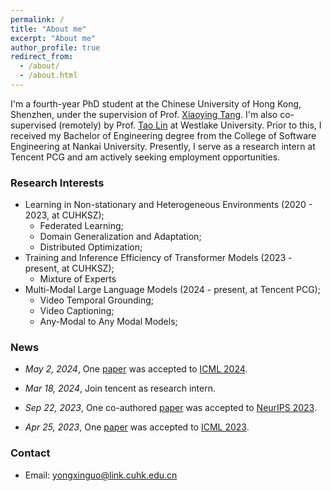 ```yaml
---
permalink: /
title: "About me"
excerpt: "About me"
author_profile: true
redirect_from: 
  - /about/
  - /about.html
---
```


I'm a fourth-year PhD student at the Chinese University of Hong Kong, Shenzhen, under the supervision of Prof. [Xiaoying Tang](https://sse.cuhk.edu.cn/en/faculty/tangxiaoying). I'm also co-supervised (remotely) by Prof. [Tao Lin](https://tlin-taolin.github.io/) at Westlake University. Prior to this, I received my Bachelor of Engineering degree from the College of Software Engineering at Nankai University. Presently, I serve as a research intern at Tencent PCG and am actively seeking employment opportunities.

### Research Interests

- Learning in Non-stationary and Heterogeneous Environments (2020 - 2023, at CUHKSZ);
  - Federated Learning;
  - Domain Generalization and Adaptation;
  - Distributed Optimization;
- Training and Inference Efficiency of Transformer Models (2023 - present, at CUHKSZ);
  - Mixture of Experts
- Multi-Modal Large Language Models (2024 - present, at Tencent PCG);
  - Video Temporal Grounding;
  - Video Captioning;
  - Any-Modal to Any Modal Models;

### News

- *May 2, 2024*, One [paper](https://arxiv.org/abs/2301.12379) was accepted to [ICML 2024](https://icml.cc/).

- *Mar 18, 2024*, Join tencent as research intern.

- *Sep 22, 2023*, One co-authored [paper](https://arxiv.org/abs/2205.13925) was accepted to [NeurIPS 2023](https://neurips.cc/Conferences/2023).

- *Apr 25, 2023*, One [paper](https://arxiv.org/abs/2205.13462) was accepted to [ICML 2023](https://icml.cc/#).

### Contact
- Email: yongxinguo@link.cuhk.edu.cn

